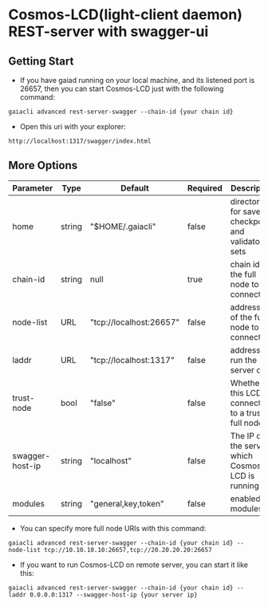 # Cosmos-LCD(light-client daemon) REST-server with swagger-ui

## Getting Start
* If you have gaiad running on your local machine, and its listened port is 26657, then you can start Cosmos-LCD just with the following command:
```
gaiacli advanced rest-server-swagger --chain-id {your chain id}
```
* Open this uri with your explorer:
```
http://localhost:1317/swagger/index.html

```
## More Options

| Parameter       | Type      | Default                 | Required | Description                                          |
| -----------     | --------- | ----------------------- | -------- | ---------------------------------------------------- |
| home            | string    | "$HOME/.gaiacli"        | false    | directory for save checkpoints and validator sets    |
| chain-id        | string    | null                    | true     | chain id of the full node to connect                 |
| node-list       | URL       | "tcp://localhost:26657" | false    | addresses of the full node to connect                |
| laddr           | URL       | "tcp://localhost:1317"  | false    | address to run the rest server on                    |
| trust-node      | bool      | "false"                 | false    | Whether this LCD is connected to a trusted full node |
| swagger-host-ip | string    | "localhost"             | false    | The IP of the server which Cosmos-LCD is running on  |
| modules         | string    | "general,key,token"     | false    | enabled modules.                                     |

* You can specify more full node URIs with this command:
```
gaiacli advanced rest-server-swagger --chain-id {your chain id} --node-list tcp://10.10.10.10:26657,tcp://20.20.20.20:26657
```

* If you want to run Cosmos-LCD on remote server, you can start it like this:
```
gaiacli advanced rest-server-swagger --chain-id {your chain id} --laddr 0.0.0.0:1317 --swagger-host-ip {your server ip}
```